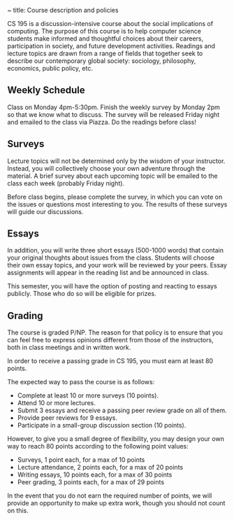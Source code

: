~ title: Course description and policies

CS 195 is a discussion-intensive course about the social implications of
computing. The purpose of this course is to help computer science students make
informed and thoughtful choices about their careers, participation in society,
and future development activities. Readings and lecture topics are drawn from a
range of fields that together seek to describe our contemporary global society:
sociology, philosophy, economics, public policy, etc.

Weekly Schedule
---------------

Class on Monday 4pm-5:30pm. Finish the weekly survey by Monday 2pm so that we
know what to discuss. The survey will be released Friday night and emailed to
the class via Piazza. Do the readings before class!

Surveys
-------

Lecture topics will not be determined only by the wisdom of your instructor.
Instead, you will collectively choose your own adventure through the material.
A brief survey about each upcoming topic will be emailed to the class each
week (probably Friday night).

Before class begins, please complete the survey, in which you can vote on the
issues or questions most interesting to you. The results of these surveys will
guide our discussions.

Essays
------

In addition, you will write three short essays (500-1000 words) that contain
your original thoughts about issues from the class. Students will choose their own
essay topics, and your work will be reviewed by your peers. Essay
assignments will appear in the reading list and be announced in class.

This semester, you will have the option of posting and reacting to essays
publicly. Those who do so will be eligible for prizes.

Grading
-------

The course is graded P/NP. The reason for that policy is to ensure that you can
feel free to express opinions different from those of the instructors, both in
class meetings and in written work.

In order to receive a passing grade in CS 195, you must earn at least 80
points.

The expected way to pass the course is as follows:

 * Complete at least 10 or more surveys (10 points).
 * Attend 10 or more lectures.
 * Submit 3 essays and receive a passing peer review grade on all of them.
 * Provide peer reviews for 9 essays.
 * Participate in a small-group discussion section (10 points).

However, to give you a small degree of flexibility, you may design your own way
to reach 80 points according to the following point values:

 * Surveys, 1 point each, for a max of 10 points
 * Lecture attendance, 2 points each, for a max of 20 points
 * Writing essays, 10 points each, for a max of 30 points
  * Peer grading, 3 points each, for a max of 29 points

In the event that you do not earn the required number of points, we will provide
an opportunity to make up extra work, though you should not count on this.
